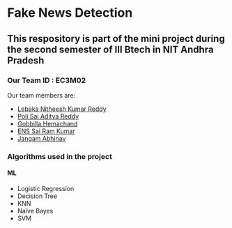 # Fake News Detection

## This respository is part of the mini project during the second semester of III Btech in NIT Andhra Pradesh

### Our Team ID : EC3M02

Our team members are:
* [Lebaka Nitheesh Kumar Reddy](https://github.com/nith2349)
* [Poli Sai Aditya Reddy](https://github.com/Aditya-Poli)
* [Gobbilla Hemachand](https://github.com/Hemchand-23)
* [ENS Sai Ram Kumar](https://github.com/Sairamkumaremani)
* [Jangam Abhinav](https://github.com/abhinavj05-abhi)


### Algorithms used in the project
#### ML

- Logistic Regression
- Decision Tree
- KNN
- Naïve Bayes
- SVM
